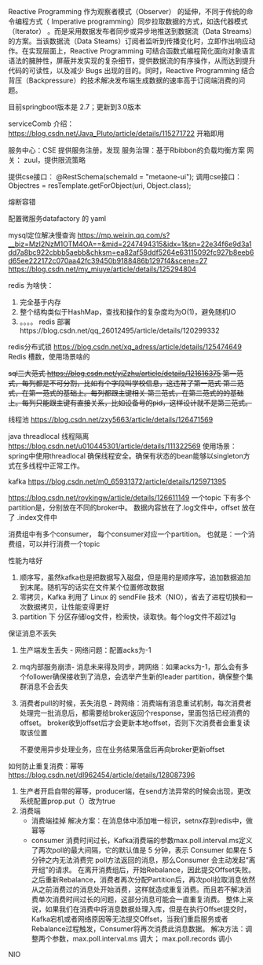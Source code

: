 
Reactive Programming 作为观察者模式（Observer） 的延伸，不同于传统的命令编程方式（ Imperative programming）同步拉取数据的方式，如迭代器模式（Iterator） 。而是采用数据发布者同步或异步地推送到数据流（Data Streams）的方案。当该数据流（Data Steams）订阅者监听到传播变化时，立即作出响应动作。在实现层面上，Reactive Programming 可结合函数式编程简化面向对象语言语法的臃肿性，屏蔽并发实现的复杂细节，提供数据流的有序操作，从而达到提升代码的可读性，以及减少 Bugs 出现的目的。同时，Reactive Programming 结合背压（Backpressure）的技术解决发布端生成数据的速率高于订阅端消费的问题。


目前springboot版本是 2.7；更新到3.0版本


serviceComb 介绍： https://blog.csdn.net/Java_Pluto/article/details/115271722
开箱即用

服务中心：CSE 提供服务注册，发现
服务治理：基于Rbibbon的负载均衡方案
网关： zuul，提供限流策略

提供cse接口：
@RestSchema(schemaId = "metaone-ui");
调用cse接口：
Objectres = resTemplate.getForObject(uri, Object.class);


熔断容错

配置微服务datafactory 的 yaml


mysql定位解决慢查询
https://mp.weixin.qq.com/s?__biz=MzI2NzM1OTM4OA==&mid=2247494315&idx=1&sn=22e34f6e9d3a1dd7a8bc922cbbb5aebb&chksm=ea82af58ddf5264e63115092fc927b8eeb6d65ee222172c070aa42fc39450b9188486b1297f4&scene=27
https://blog.csdn.net/my_miuye/article/details/125294804

redis
为啥快：
1. 完全基于内存
2. 整个结构类似于HashMap，查找和操作的复杂度均为O(1)，避免随机IO
3. 。。。。
redis 部署https://blog.csdn.net/qq_26012495/article/details/120299332

redis分布式锁
https://blog.csdn.net/xq_adress/article/details/125474649
Redis 槽数，使用场景啥的

~~sql三大范式 https://blog.csdn.net/yiZzhu/article/details/121616375
第一范式，每列都是不可分割，比如有个字段叫学校信息，这违背了第一范式
第二范式，在第一范式的基础上。每列都跟主键相关
第三范式，在第二范式的的基础上。每列只能跟主键有直接关系，比如设备号的pid，这样设计就不是第三范式。~~

线程池
https://blog.csdn.net/zxy5663/article/details/126471569

java threadlocal 线程隔离
https://blog.csdn.net/u010445301/article/details/111322569
使用场景：
spring中使用threadlocal 确保线程安全。确保有状态的bean能够以singleton方式在多线程中正常工作。

kafka 
https://blog.csdn.net/m0_65931372/article/details/125971395

https://blog.csdn.net/roykingw/article/details/126611149
一个topic 下有多个partition是，分别放在不同的broker中。
数据内容放在了.log文件中，offset 放在了 .index文件中

消费组中有多个consumer， 每个consumer对应一个partition。
也就是：一个消费组，可以并行消费一个topic

性能为啥好
1. 顺序写，虽然kafka也是把数据写入磁盘，但是用的是顺序写，追加数据追加到末尾。随机写的话实在文件某个位置修改数据
2. 零拷贝，Kafka 利用了 Linux 的 sendFile 技术（NIO），省去了进程切换和一次数据拷贝，让性能变得更好
3. partition 下 分区存储log文件，检索快，读取快。每个log文件不超过1g

保证消息不丢失
1. 生产端发生丢失 - 网络问题：配置acks为-1
2. mq内部服务崩溃- 消息未来得及同步，跨网络：如果acks为-1，那么会有多个follower确保接收到了消息，会选举产生新的leader partition，确保整个集群消息不会丢失
3. 消费者pull的时候，丢失消息 - 跨网络：消费端有消息重试机制，每次消费者处理完一批消息后，都需要给broker返回个response，里面包括已经消费的offset。
   broker收到offset后才会更新本地offset，否则下次消费者会重复读取该位置
   
   不要使用异步处理业务，应在业务结果落盘后再向broker更新offset


如何防止重复消费：幂等  https://blog.csdn.net/dl962454/article/details/128087396
1. 生产者开启自带的幂等，producer端，在send方法异常的时候会出现，更改系统配置prop.put（）改为true
2. 消费端
     * 消费端挂掉
       解决方案：在消息体中添加唯一标识，setnx存到redis中，做幂等
     * consumer 消费时间过长，Kafka消费端的参数max.poll.interval.ms定义了两次poll的最大间隔，它的默认值是 5 分钟，表示 Consumer 如果在 5 分钟之内无法消费完 poll方法返回的消息，那么Consumer 会主动发起“离开组”的请求。
       在离开消费组后，开始Rebalance，因此提交Offset失败。之后重新Rebalance，消费者再次分配Partition后，再次poll拉取消息依然从之前消费过的消息处开始消费，这样就造成重复消费。而且若不解决消费单次消费时间过长的问题，这部分消息可能会一直重复消费。
       整体上来说，如果我们在消费中将消息数据处理入库，但是在执行Offset提交时，Kafka宕机或者网络原因等无法提交Offset，当我们重启服务或者Rebalance过程触发，Consumer将再次消费此消息数据。
       解决方法：调整两个参数，max.poll.interval.ms 调大； max.poll.records 调小

NIO




